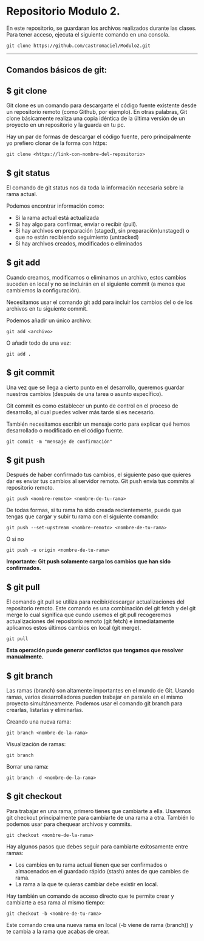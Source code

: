 # Repositorio Modulo 2.

En este repositorio, se guardaran los archivos realizados durante las clases. 
Para tener acceso, ejecuta el siguiente comando en una consola.

````
git clone https://github.com/castromaciel/Modulo2.git
````
---
## Comandos básicos de git: 

## $ git clone
Git clone es un comando para descargarte el código fuente existente desde un repositorio remoto (como Github, por ejemplo). En otras palabras, Git clone básicamente realiza una copia idéntica de la última versión de un proyecto en un repositorio y la guarda en tu pc.

Hay un par de formas de descargar el código fuente, pero principalmente yo prefiero clonar de la forma con https:

````
git clone <https://link-con-nombre-del-repositorio>
````

## $ git status
El comando de git status nos da toda la información necesaria sobre la rama actual.

Podemos encontrar información como:

* Si la rama actual está actualizada
* Si hay algo para confirmar, enviar o recibir (pull).
* Si hay archivos en preparación (staged), sin preparación(unstaged) o que no están recibiendo seguimiento (untracked)
* Si hay archivos creados, modificados o eliminados

## $ git add 
Cuando creamos, modificamos o eliminamos un archivo, estos cambios suceden en local y no se incluirán en el siguiente commit (a menos que cambiemos la configuración).

Necesitamos usar el comando git add para incluir los cambios del o de los archivos en tu siguiente commit.

Podemos añadir un único archivo:

````
git add <archivo>
````

O añadir todo de una vez:

````
git add .
````
## $ git commit
Una vez que se llega a cierto punto en el desarrollo, queremos guardar nuestros cambios (después de una tarea o asunto específico).  

Git commit es como establecer un punto de control en el proceso de desarrollo, al cual puedes volver más tarde si es necesario.

También necesitamos escribir un mensaje corto para explicar qué hemos desarrollado o modificado en el código fuente.
````
git commit -m "mensaje de confirmación"
````
## $ git push
Después de haber confirmado tus cambios, el siguiente paso que quieres dar es enviar tus cambios al servidor remoto. Git push envía tus commits al repositorio remoto.

````
git push <nombre-remoto> <nombre-de-tu-rama>
````
De todas formas, si tu rama ha sido creada recientemente, puede que tengas que cargar y subir tu rama con el siguiente comando:

````
git push --set-upstream <nombre-remoto> <nombre-de-tu-rama>
````
O si no
````
git push -u origin <nombre-de-tu-rama>
````
**Importante: Git push solamente carga los cambios que han sido confirmados.**

## $ git pull
El comando git pull se utiliza para recibir/descargar actualizaciones del repositorio remoto. Este comando es una combinación del git fetch y del git merge lo cual significa que cundo usemos el git pull recogeremos actualizaciones del repositorio remoto (git fetch) e inmediatamente aplicamos estos últimos cambios en local (git merge).

````
git pull
````
**Esta operación puede generar conflictos que tengamos que resolver manualmente.**

## $ git branch
Las ramas (branch) son altamente importantes en el mundo de Git. Usando ramas, varios desarrolladores pueden trabajar en paralelo en el mismo proyecto simultáneamente. Podemos usar el comando git branch para crearlas, listarlas y eliminarlas.

Creando una nueva rama:
````
git branch <nombre-de-la-rama>
````

Visualización de ramas:
````
git branch
````

Borrar una rama:
````
git branch -d <nombre-de-la-rama>
````

## $ git checkout
Para trabajar en una rama, primero tienes que cambiarte a ella. Usaremos git checkout principalmente para cambiarte de una rama a otra. También lo podemos usar para chequear archivos y commits.

````
git checkout <nombre-de-la-rama>
````
Hay algunos pasos que debes seguir para cambiarte exitosamente entre ramas:

* Los cambios en tu rama actual tienen que ser confirmados o almacenados en el guardado rápido (stash) antes de que cambies de rama.
* La rama a la que te quieras cambiar debe existir en local.

Hay también un comando de acceso directo que te permite crear y cambiarte a esa rama al mismo tiempo:
````
git checkout -b <nombre-de-tu-rama>
````
Este comando crea una nueva rama en local (-b viene de rama (branch)) y te cambia a la rama que acabas de crear.